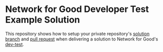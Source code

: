 # Network for Good Developer Test Example Solution

This repository shows how to setup your private repository's [solution branch](https://github.com/subelsky/dev-test-subelsky/tree/solution) and [pull request](https://github.com/subelsky/dev-test-subelsky/pull/1) when delivering a solution to Network for Good's [dev-test](https://github.com/network-for-good/dev-test).
